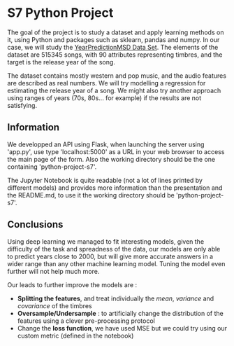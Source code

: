 # S7 Python Project

The goal of the project is to study a dataset and apply learning methods on it, using Python and packages such as sklearn, pandas and numpy.
In our case, we will study the [YearPredictionMSD Data Set](https://archive.ics.uci.edu/ml/datasets/YearPredictionMSD). The elements of the dataset are 515345 songs, with 90 attributes representing timbres, and the target is the release year of the song.

The dataset contains mostly western and pop music, and the audio features are described as real numbers.
We will try modelling a regression for estimating the release year of a song. We might also try another approach using ranges of years (70s, 80s... for example) if the results are not satisfying.

## Information

We developped an API using Flask, when launching the server using 'app.py', use type 'localhost:5000' as a URL in your web browser to access the main page of the form. Also the working directory should be the one containing 'python-project-s7'.

The Jupyter Notebook is quite readable (not a lot of lines printed by different models) and provides more information than the presentation and the README.md, to use it the working directory should be 'python-project-s7'.

## Conclusions

Using deep learning we managed to fit interesting models, given the difficulty of the task and spreadness of the data, our models are only able to predict years close to 2000, but will give more accurate answers in a wider range than any other machine learning model. Tuning the model even further will not help much more.

Our leads to further improve the models are :

- **Splitting the features**, and treat individually the _mean_, _variance_ and _covariance_ of the timbres
- **Oversample/Undersample** : to artificially change the distribution of the features using a clever pre-processing protocol
- Change the **loss function**, we have used MSE but we could try using our custom metric (defined in the notebook)
